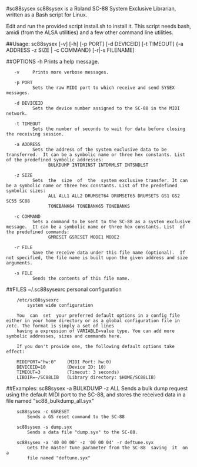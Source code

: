 #sc88sysex 
sc88sysex is a Roland SC-88 System Exclusive Librarian, written as a Bash script for Linux.

Edit and run the provided script install.sh to install it. This script needs bash, amidi (from the ALSA utilities) and a few other command line utilities.

##Usage:
       sc88sysex [-v] [-h] [-p PORT] [-d DEVICEID] [-t TIMEOUT] {-a ADDRESS -z SIZE | -c COMMAND} [-r|-s FILENAME]

##OPTIONS
       -h     Prints a help message.

       -v     Prints more verbose messages.

       -p PORT
              Sets the raw MIDI port to which receive and send SYSEX messages.

       -d DEVICEID
              Sets the device number assigned to the SC-88 in the MIDI network.

       -t TIMEOUT
              Sets the number of seconds to wait for data before closing the receiving session.

       -a ADDRESS
              Sets the address of the system exclusive data to be transferred.  It can be a symbolic name or three hex constants. List of the predefined symbolic addresses: 
                    BULKDUMP INTDRINST INTDRMLST INTSNDLST

       -z SIZE
              Sets  the  size  of  the  system exclusive transfer. It can be a symbolic name or three hex constants. List of the predefined symbolic sizes:
                    ALL ALL1 ALL2 DRUMSET64 DRUMSET65 DRUMSETS GS1 GS2 SC55 SC88 
                    TONEBANK64 TONEBANK65 TONEBANKS

       -c COMMAND
              Sets a command to be sent to the SC-88 as a system exclusive message.  It can be a symbolic name or three hex constants. List  of  the predefined commands:
                    GMRESET GSRESET MODE1 MODE2

       -r FILE
              Save the receive data under this file name (optional).  If not specified, the file name is built upon the given address and size arguments.

       -s FILE
              Sends the contents of this file name.
            
##FILES
        ~/.sc88sysexrc 
            personal configuration

        /etc/sc88sysexrc 
            system wide configuration

        You  can  set  your preferred default options in a config file either in your home directory or as a global configuration file in /etc. The format is simply a set of lines
        having a expression of VARIABLE=value type. You can add more symbolic addresses, sizes and commands here.

        If you don't provide one, the following default options take effect:
            
        MIDIPORT="hw:0"    (MIDI Port: hw:0)
        DEVICEID=10        (Device ID: 10)
        TIMEOUT=3          (Timeout: 3 seconds)
        LIBDIR=~/SC88LIB   (Library directory: $HOME/SC88LIB)

##Examples:
        sc88sysex -a BULKDUMP -z ALL
            Sends a bulk dump request using the default  MIDI  port  to  the 
            SC-88,  and stores the received data in a file named 
            "sc88_bulkdump_all.syx"

        sc88sysex -c GSRESET
            Sends a GS reset command to the SC-88

        sc88sysex -s dump.syx
            Sends a data file "dump.syx" to the SC-88.

        sc88sysex -a '40 00 00' -z '00 00 04' -r deftune.syx
            Gets the master tune parameter from the SC-88  saving  it  on  a
            file named "deftune.syx"
